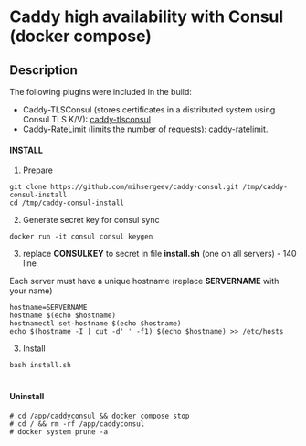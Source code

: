 # Caddy high availability with Consul (docker compose)

## Description


The following plugins were included in the build:

- Caddy-TLSConsul (stores certificates in a distributed system using Consul TLS K/V): [caddy-tlsconsul](https://github.com/pteich/caddy-tlsconsul)
- Caddy-RateLimit (limits the number of requests): [caddy-ratelimit](https://github.com/hundertzehn/caddy-ratelimit).


 


#### INSTALL

1. Prepare

```
git clone https://github.com/mihsergeev/caddy-consul.git /tmp/caddy-consul-install
cd /tmp/caddy-consul-install
```

2. Generate secret key for consul sync


```
docker run -it consul consul keygen
```
3. replace **CONSULKEY** to secret in file **install.sh** (one on all servers) - 140 line

Each server must have a unique hostname (replace **SERVERNAME** with your name)

```
hostname=SERVERNAME
hostname $(echo $hostname)
hostnamectl set-hostname $(echo $hostname)
echo $(hostname -I | cut -d' ' -f1) $(echo $hostname) >> /etc/hosts
```


3. Install 
```
bash install.sh
```

#
#


####  Uninstall
```
# cd /app/caddyconsul && docker compose stop
# cd / && rm -rf /app/caddyconsul
# docker system prune -a
```
